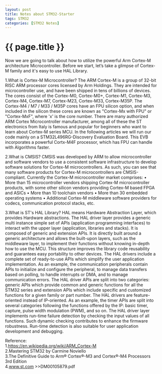 ```yaml
---
layout: post
title: Notes about STM32-Starter
tags: STM32
categories: [STM32 Notes]
---
```


{{ page.title }}
===========
Now we are going to talk about how to utilize the powerful Arm Cortex-M
architecture Microcontroller. Before we start, let’s take a glimpse of Cortex-M
family and it's easy to use HAL Library.

1.What is Cortex-M Microcontroller?
The ARM Cortex-M is a group of 32-bit RISC ARM processor cores licensed by Arm
Holdings. They are intended for microcontroller use, and have been shipped in
tens of billions of devices. The cores consist of the Cortex-M0, Cortex-M0+,
Cortex-M1, Cortex-M3, Cortex-M4, Cortex-M7, Cortex-M23, Cortex-M33, Cortex-M35P.
The Cortex-M4 / M7 / M33 / M35P cores have an FPU silicon option, and when
included in the silicon these cores are known as "Cortex-Mx with FPU" or
"Cortex-MxF", where 'x' is the core number.
There are many authorized ARM Cortex Microcontroller manufacturer, among all of
these the ST electronics from Italy is famous and popular for beginners who want
to learn about Cortex-M series MCU. In the following articles we will run our code
mainly on a STM32L496RG-Discovery Evaluation Board. This EVB incorporates a
powerful Cortx-M4F processor, which has FPU can handle with Algorithms faster.

2.What is CMSIS?
CMSIS was developed by ARM to allow microcontroller and software vendors to use a consistent software infrastructure
to develop software solutions for Cortex-M microcontrollers. As such, you can see
that many software products for Cortex-M microcontrollers are CMSIS-compliant.
Currently the Cortex-M microcontroller market comprises:
• More than 15 microcontroller vendors shipping Cortex-M microcontroller
products, with some other silicon vendors providing Cortex-M based FPGA and ASICs
• More than 10 toolchain vendors
• More than 30 embedded operating systems
• Additional Cortex-M middleware software providers for codecs, communication
protocol stacks, etc.

3.What is ST's HAL Library?
HAL means Hardware Abstraction Layer, which provides Hardware abstractions.
The HAL driver layer provides a generic multi instance simple set of APIs (application programming
interfaces) to interact with the upper layer (application, libraries and stacks). It is composed of generic
and extension APIs. It is directly built around a generic architecture and allows the built-upon layers,
such as the middleware layer, to implement their functions without knowing in-depth how to use the
MCU. This structure improves the library code reusability and guarantees easy portability to other
devices.
The HAL drivers include a complete set of ready-to-use APIs which simplify the user application
implementation. As an example, the communication peripherals contain APIs to initialize and configure
the peripheral, to manage data transfers based on polling, to handle interrupts or DMA, and to manage
communication errors.
The HAL driver APIs are split into two categories: generic APIs which provide common and generic
functions for all the STM32 series and extension APIs which include specific and customized functions
for a given family or part number.
The HAL drivers are feature-oriented instead of IP-oriented. As an example, the timer APIs are split into
several categories following the functions offered by the IP: basic timer, capture, pulse width modulation
(PWM), and so on.
The HAL driver layer implements run-time failure detection by checking the input values of all functions.
Such dynamic checking contributes to enhance the firmware robustness. Run-time detection is also
suitable for user application development and debugging.

Reference:    
1.https://en.wikipedia.org/wiki/ARM_Cortex-M    
2.Mastering STM32 by Carmine Noviello    
3.The Definitive Guide to Arm® Cortex®-M3 and Cortex®-M4 Processors 3rd Edition    
4.www.st.com >>DM00105879.pdf    
